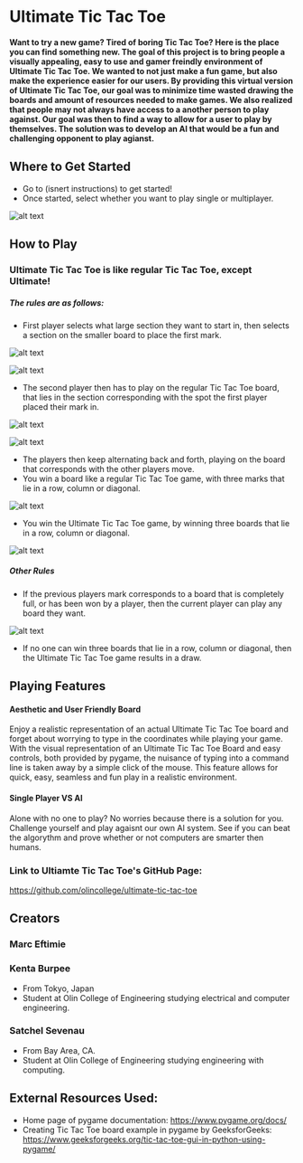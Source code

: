 # Ultimate Tic Tac Toe

#### Want to try a new game? Tired of boring Tic Tac Toe? Here is the place you can find something new. The goal of this project is to bring people a visually appealing, easy to use and gamer freindly environment of Ultimate Tic Tac Toe. We wanted to not just make a fun game, but also make the experience easier for our users. By providing this virtual version of Ultimate Tic Tac Toe, our goal was to minimize time wasted drawing the boards and amount of resources needed to make games. We also realized that people may not always have access to a another person to play against. Our goal was then to find a way to allow for a user to play by themselves. The solution was to develop an AI that would be a fun and challenging opponent to play agianst.


## Where to Get Started
* Go to (isnert instructions) to get started!
* Once started, select whether you want to play single or multiplayer.

![alt text](https://github.com/olincollege/ultimate-tic-tac-toe/blob/main/images/ss1.jpg?raw=true)

## How to Play

### Ultimate Tic Tac Toe is like regular Tic Tac Toe, except Ultimate!

##### The rules are as follows:

* First player selects what large section they want to start in, then selects a section on the smaller board to place the first mark.

![alt text](https://github.com/olincollege/ultimate-tic-tac-toe/blob/main/images/ss2.jpg)

![alt text](https://github.com/olincollege/ultimate-tic-tac-toe/blob/main/images/ss3.1.jpg)

* The second player then has to play on the regular Tic Tac Toe board, that lies in the section corresponding with the spot the first player placed their mark in.

![alt text](https://github.com/olincollege/ultimate-tic-tac-toe/blob/main/images/ss3.2.jpg)

![alt text](https://github.com/olincollege/ultimate-tic-tac-toe/blob/main/images/ss3.jpg)

* The players then keep alternating back and forth, playing on the board that corresponds with the other players move.
* You win a board like a regular Tic Tac Toe game, with three marks that lie in a row, column or diagonal.

![alt text](https://github.com/olincollege/ultimate-tic-tac-toe/blob/main/images/ss6.jpg)

* You win the Ultimate Tic Tac Toe game, by winning three boards that lie in a row, column or diagonal.

![alt text](https://github.com/olincollege/ultimate-tic-tac-toe/blob/main/images/ss5.jpg)

##### Other Rules

* If the previous players mark corresponds to a board that is completely full, or has been won by a player, then the current player can play any board they want.

![alt text](https://github.com/olincollege/ultimate-tic-tac-toe/blob/main/images/ss4.jpg)
* If no one can win three boards that lie in a row, column or diagonal, then the Ultimate Tic Tac Toe game results in a draw.

## Playing Features

#### Aesthetic and User Friendly Board
Enjoy a realistic representation of an actual Ultimate Tic Tac Toe board and forget about worrying to type in the coordinates while playing your game. With the visual representation of an Ultimate Tic Tac Toe Board and easy controls, both provided by pygame, the nuisance of typing into a command line is taken away by a simple click of the mouse. This feature allows for quick, easy, seamless and fun play in a realistic environment.

#### Single Player VS AI
Alone with no one to play? No worries because there is a solution for you. Challenge yourself and play agaisnt our own AI system. See if you can beat the algorythm and prove whether or not computers are smarter then humans.

### Link to Ultiamte Tic Tac Toe's GitHub Page:
https://github.com/olincollege/ultimate-tic-tac-toe

## Creators

### Marc Eftimie

### Kenta Burpee
* From Tokyo, Japan
* Student at Olin College of Engineering studying electrical and computer engineering.

### Satchel Sevenau
* From Bay Area, CA.
* Student at Olin College of Engineering studying engineering with computing.

## External Resources Used:
* Home page of pygame documentation: https://www.pygame.org/docs/
* Creating Tic Tac Toe board example in pygame by GeeksforGeeks: https://www.geeksforgeeks.org/tic-tac-toe-gui-in-python-using-pygame/
